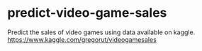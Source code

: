 # predict-video-game-sales
Predict the sales of video games using data available on kaggle.
https://www.kaggle.com/gregorut/videogamesales
